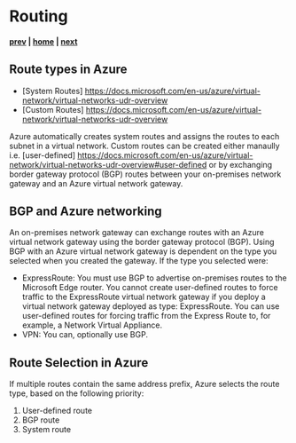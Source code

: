 # Routing

#### [prev](./connectivity.md) | [home](./welcome.md)  | [next](./security.md)

## Route types in Azure
* [System Routes] https://docs.microsoft.com/en-us/azure/virtual-network/virtual-networks-udr-overview
* [Custom Routes] https://docs.microsoft.com/en-us/azure/virtual-network/virtual-networks-udr-overview

Azure automatically creates system routes and assigns the routes to each subnet in a virtual network. 
Custom routes can be created either manaully i.e. [user-defined] https://docs.microsoft.com/en-us/azure/virtual-network/virtual-networks-udr-overview#user-defined or by exchanging border gateway protocol (BGP) routes between your on-premises network gateway and an Azure virtual network gateway.
## BGP and Azure networking
An on-premises network gateway can exchange routes with an Azure virtual network gateway using the border gateway protocol (BGP). Using BGP with an Azure virtual network gateway is dependent on the type you selected when you created the gateway. If the type you selected were:

* ExpressRoute: You must use BGP to advertise on-premises routes to the Microsoft Edge router. You cannot create user-defined routes to force traffic to the ExpressRoute virtual network gateway if you deploy a virtual network gateway deployed as type: ExpressRoute. You can use user-defined routes for forcing traffic from the Express Route to, for example, a Network Virtual Appliance.
* VPN: You can, optionally use BGP. 

## Route Selection in Azure

If multiple routes contain the same address prefix, Azure selects the route type, based on the following priority:

1. User-defined route
2. BGP route
3. System route



